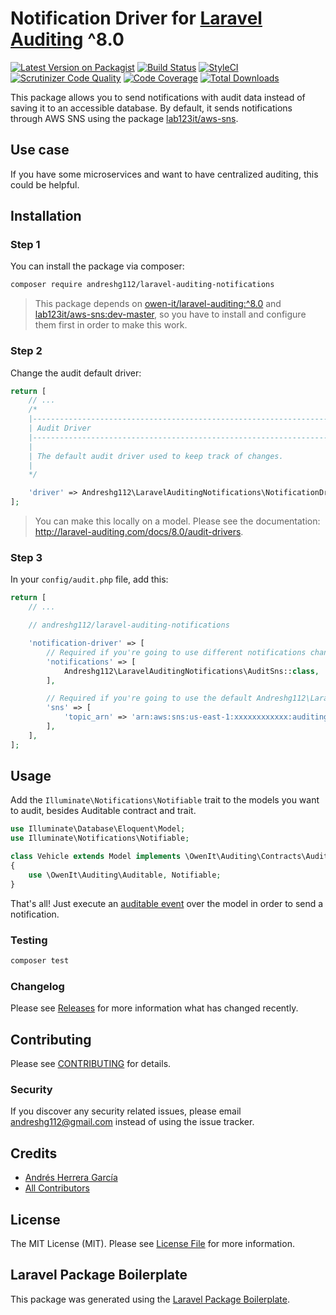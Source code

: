 # Notification Driver for [Laravel Auditing](http://laravel-auditing.com) ^8.0

[![Latest Version on Packagist](https://img.shields.io/packagist/v/andreshg112/laravel-auditing-notifications.svg?style=flat-square)](https://packagist.org/packages/andreshg112/laravel-auditing-notifications)
[![Build Status](https://travis-ci.com/andreshg112/laravel-auditing-notifications.svg?branch=master)](https://travis-ci.com/andreshg112/laravel-auditing-notifications)
[![StyleCI](https://github.styleci.io/repos/178957162/shield?branch=master)](https://github.styleci.io/repos/178957162)
[![Scrutinizer Code Quality](https://scrutinizer-ci.com/g/andreshg112/laravel-auditing-notifications/badges/quality-score.png?b=master)](https://scrutinizer-ci.com/g/andreshg112/laravel-auditing-notifications/?branch=master)
[![Code Coverage](https://scrutinizer-ci.com/g/andreshg112/laravel-auditing-notifications/badges/coverage.png?b=master)](https://scrutinizer-ci.com/g/andreshg112/laravel-auditing-notifications/?branch=master)
[![Total Downloads](https://img.shields.io/packagist/dt/andreshg112/laravel-auditing-notifications.svg?style=flat-square)](https://packagist.org/packages/andreshg112/laravel-auditing-notifications)

This package allows you to send notifications with audit data instead of saving it to an accessible database. By default, it sends notifications through AWS SNS using the package [lab123it/aws-sns](https://github.com/lab123it/aws-sns).

## Use case

If you have some microservices and want to have centralized auditing, this could be helpful.

## Installation

### Step 1

You can install the package via composer:

```bash
composer require andreshg112/laravel-auditing-notifications
```

> This package depends on [owen-it/laravel-auditing:^8.0](https://github.com/owen-it/laravel-auditing) and [lab123it/aws-sns:dev-master](https://github.com/lab123it/aws-sns), so you have to install and configure them first in order to make this work.

### Step 2

Change the audit default driver:

```php
return [
    // ...
    /*
    |--------------------------------------------------------------------------
    | Audit Driver
    |--------------------------------------------------------------------------
    |
    | The default audit driver used to keep track of changes.
    |
    */

    'driver' => Andreshg112\LaravelAuditingNotifications\NotificationDriver::class,
];
```

> You can make this locally on a model. Please see the documentation: http://laravel-auditing.com/docs/8.0/audit-drivers.

### Step 3

In your `config/audit.php` file, add this:

```php
return [
    // ...

    // andreshg112/laravel-auditing-notifications

    'notification-driver' => [
        // Required if you're going to use different notifications channels for sending audit data.
        'notifications' => [
            Andreshg112\LaravelAuditingNotifications\AuditSns::class,
        ],

        // Required if you're going to use the default Andreshg112\LaravelAuditingNotifications\AuditSns Notification.
        'sns' => [
            'topic_arn' => 'arn:aws:sns:us-east-1:xxxxxxxxxxxx:auditing-notifications',
        ],
    ],
];
```

## Usage

Add the `Illuminate\Notifications\Notifiable` trait to the models you want to audit, besides Auditable contract and trait.

```php
use Illuminate\Database\Eloquent\Model;
use Illuminate\Notifications\Notifiable;

class Vehicle extends Model implements \OwenIt\Auditing\Contracts\Auditable
{
    use \OwenIt\Auditing\Auditable, Notifiable;
}
```

That's all! Just execute an [auditable event](http://laravel-auditing.com/docs/8.0/audit-events) over the model in order to send a notification.

### Testing

```bash
composer test
```

### Changelog

Please see [Releases](../../releases) for more information what has changed recently.

## Contributing

Please see [CONTRIBUTING](CONTRIBUTING.md) for details.

### Security

If you discover any security related issues, please email andreshg112@gmail.com instead of using the issue tracker.

## Credits

-   [Andrés Herrera García](https://github.com/andreshg112)
-   [All Contributors](../../contributors)

## License

The MIT License (MIT). Please see [License File](LICENSE.md) for more information.

## Laravel Package Boilerplate

This package was generated using the [Laravel Package Boilerplate](https://laravelpackageboilerplate.com).
